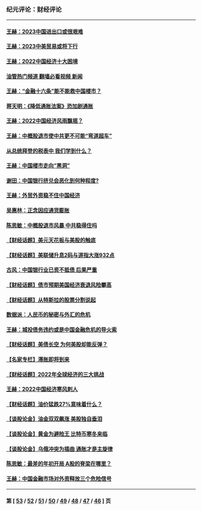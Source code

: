 ### 纪元评论：财经评论
---
#### [王赫：2023中国进出口或很艰难](../../pages/nsc1026/n13911515.md?01250330) 
#### [王赫：2023中美贸易或将下行](../../pages/nsc1026/n13899005.md?01250330) 
#### [王赫：2022中国经济十大困境](../../pages/nsc1026/n13883766.md?01250330) 
#### [油管热门频道 翻墙必看视频 新闻](ok?01250330)
#### [王赫：“金融十六条”能不能救中国楼市？](../../pages/nsc1026/n13868431.md?01250330) 
#### [蒋天明：《降低通胀法案》恐加剧通胀](../../pages/nsc1026/n13806996.md?01250330) 
#### [王赫：2022中国经济风雨飘摇？](../../pages/nsc1026/n13803207.md?01250330) 
#### [王赫：中概股退市使中共更不可能“弯道超车”](../../pages/nsc1026/n13802858.md?01250330) 
#### [从总统拜登的税表中 我们学到什么？](../../pages/nsc1026/n13773081.md?01250330) 
#### [王赫：中国楼市走向“黑洞”](../../pages/nsc1026/n13770647.md?01250330) 
#### [谢田：中国银行挤兑会恶化到何种程度?](../../pages/nsc1026/n13766965.md?01250330) 
#### [王赫：外贸外资稳不住中国经济](../../pages/nsc1026/n13753933.md?01250330) 
#### [吴惠林：正念因应通货膨胀](../../pages/nsc1026/n13750350.md?01250330) 
#### [陈思敏：中概股退市风暴 中共稳得住吗](../../pages/nsc1026/n13738978.md?01250330) 
#### [【财经话题】美元天花板与美股的触底](../../pages/nsc1026/n13736495.md?01250330) 
#### [【财经话题】美联储升息2码与道指大涨932点](../../pages/nsc1026/n13727377.md?01250330) 
#### [古风：中国银行业已资不抵债 后果严重](../../pages/nsc1026/n13726111.md?01250330) 
#### [【财经话题】债市预期美国经济衰退风险攀高](../../pages/nsc1026/n13698043.md?01250330) 
#### [【财经话题】从特斯拉的股票分割说起](../../pages/nsc1026/n13679733.md?01250330) 
#### [数据派：人民币的秘密与外汇的危机](../../pages/nsc1026/n13667092.md?01250330) 
#### [王赫：城投债务违约或是中国金融危机的导火索](../../pages/nsc1026/n13665322.md?01250330) 
#### [【财经话题】美债长空 为何美股却能反弹？](../../pages/nsc1026/n13665895.md?01250330) 
#### [【名家专栏】滞胀即将到来](../../pages/nsc1026/n13658171.md?01250330) 
#### [【财经话题】2022年全球经济的三大挑战](../../pages/nsc1026/n13654423.md?01250330) 
#### [王赫：2022中国经济寒风刺人](../../pages/nsc1026/n13651403.md?01250330) 
#### [【财经话题】油价猛跌27%意味着什么？](../../pages/nsc1026/n13648767.md?01250330) 
#### [【谈股论金】油金双双飙涨 美股独自垂泪](../../pages/nsc1026/n13631742.md?01250330) 
#### [【谈股论金】黄金为避险王 比特币寒冬来临](../../pages/nsc1026/n13600406.md?01250330) 
#### [【谈股论金】乌俄冲突为插曲 通胀才是主旋律](../../pages/nsc1026/n13576797.md?01250330) 
#### [陈思敏：最差的年初开局 A股的脊梁在哪里？](../../pages/nsc1026/n13558359.md?01250330) 
#### [王赫：中国金融市场对外资释放三个危险信号](../../pages/nsc1026/n13546389.md?01250330) 

---
#### 第 [ [53](./53.md?01250330) / [52](./52.md?01250330) / [51](./51.md?01250330) / [50](./50.md?01250330) / [49](./49.md?01250330) / [48](./48.md?01250330) / [47](./47.md?01250330) / [46](./46.md?01250330) ] 页
